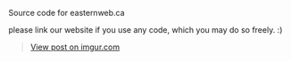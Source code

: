 Source code for easternweb.ca

please link our website if you use any code, which you may do so freely. :)


<blockquote class="imgur-embed-pub" lang="en" data-id="LRFOpcA"><a href="//imgur.com/LRFOpcA">View post on imgur.com</a></blockquote><script async src="//s.imgur.com/min/embed.js" charset="utf-8"></script>
